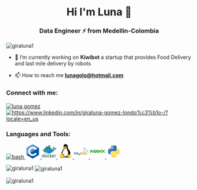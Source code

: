 <h1 align="center">Hi  I'm Luna 🌚</h1>
<h3 align="center"> Data Engineer ⚡ from Medellin-Colombia</h3>

<p align="left"> <img src="https://komarev.com/ghpvc/?username=giraluna1&label=Profile%20views&color=0e75b6&style=flat" alt="giraluna1" /> </p>

- 🔭 I’m currently working on **Kiwibot** a startup that provides Food Delivery and last mile delivery by robots

- 📫 How to reach me **lunagolo@hotmail.com**

<h3 align="left">Connect with me:</h3>
<p align="left">
<a href="https://twitter.com/luna gomez" target="blank"><img align="center" src="https://cdn.jsdelivr.net/npm/simple-icons@3.0.1/icons/twitter.svg" alt="luna gomez" height="30" width="40" /></a>
<a href="https://linkedin.com/in/https://www.linkedin.com/in/giraluna-gomez-londo%c3%b1o-/?locale=en_us" target="blank"><img align="center" src="https://cdn.jsdelivr.net/npm/simple-icons@3.0.1/icons/linkedin.svg" alt="https://www.linkedin.com/in/giraluna-gomez-londo%c3%b1o-/?locale=en_us" height="30" width="40" /></a>
</p>

<h3 align="left">Languages and Tools:</h3>
<p align="left"> <a href="https://www.gnu.org/software/bash/" target="_blank"> <img src="https://www.vectorlogo.zone/logos/gnu_bash/gnu_bash-icon.svg" alt="bash" width="40" height="40"/> </a> <a href="https://www.cprogramming.com/" target="_blank"> <img src="https://raw.githubusercontent.com/devicons/devicon/master/icons/c/c-original.svg" alt="c" width="40" height="40"/> </a> <a href="https://www.docker.com/" target="_blank"> <img src="https://raw.githubusercontent.com/devicons/devicon/master/icons/docker/docker-original-wordmark.svg" alt="docker" width="40" height="40"/> </a> <a href="https://www.linux.org/" target="_blank"> <img src="https://raw.githubusercontent.com/devicons/devicon/master/icons/linux/linux-original.svg" alt="linux" width="40" height="40"/> </a> <a href="https://www.mysql.com/" target="_blank"> <img src="https://raw.githubusercontent.com/devicons/devicon/master/icons/mysql/mysql-original-wordmark.svg" alt="mysql" width="40" height="40"/> </a> <a href="https://www.nginx.com" target="_blank"> <img src="https://raw.githubusercontent.com/devicons/devicon/master/icons/nginx/nginx-original.svg" alt="nginx" width="40" height="40"/> </a> <a href="https://www.python.org" target="_blank"> <img src="https://raw.githubusercontent.com/devicons/devicon/master/icons/python/python-original.svg" alt="python" width="40" height="40"/> </a> </p>

<p><img align="left" src="https://github-readme-stats.vercel.app/api/top-langs?username=giraluna1&show_icons=true&locale=en&layout=compact" alt="giraluna1" /></p>

<p>&nbsp;<img align="center" src="https://github-readme-stats.vercel.app/api?username=giraluna1&show_icons=true&locale=en" alt="giraluna1" /></p>

<p><img align="center" src="https://github-readme-streak-stats.herokuapp.com/?user=giraluna1&" alt="giraluna1" /></p>

